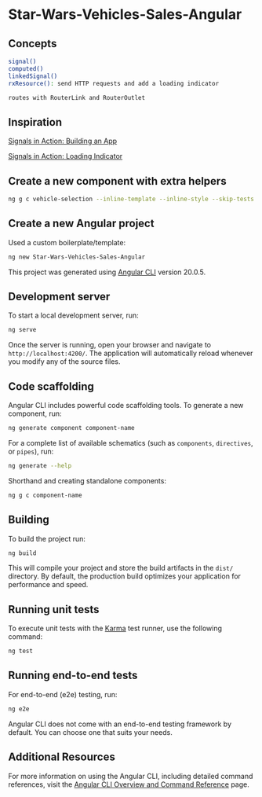# Star-Wars-Vehicles-Sales-Angular

## Concepts

```bash
signal()
computed()
linkedSignal()
rxResource(): send HTTP requests and add a loading indicator

routes with RouterLink and RouterOutlet
```

## Inspiration

[Signals in Action: Building an App](https://www.youtube.com/watch?v=LHgJP7MwTWY&list=PLErOmyzRKOCobnHAC0RA5BwxGBageIhLv&index=1&pp=iAQB)

[Signals in Action: Loading Indicator](https://www.youtube.com/watch?v=5K0Jr2ymQEs&list=PLErOmyzRKOCobnHAC0RA5BwxGBageIhLv&index=2)


## Create a new component with extra helpers

```bash
ng g c vehicle-selection --inline-template --inline-style --skip-tests
```

## Create a new Angular project

Used a custom boilerplate/template:
```bash
ng new Star-Wars-Vehicles-Sales-Angular
```

This project was generated using [Angular CLI](https://github.com/angular/angular-cli) version 20.0.5.

## Development server

To start a local development server, run:

```bash
ng serve
```

Once the server is running, open your browser and navigate to `http://localhost:4200/`. The application will automatically reload whenever you modify any of the source files.

## Code scaffolding

Angular CLI includes powerful code scaffolding tools. To generate a new component, run:

```bash
ng generate component component-name
```

For a complete list of available schematics (such as `components`, `directives`, or `pipes`), run:

```bash
ng generate --help
```

Shorthand and creating standalone components:

```bash
ng g c component-name
```

## Building

To build the project run:

```bash
ng build
```

This will compile your project and store the build artifacts in the `dist/` directory. By default, the production build optimizes your application for performance and speed.

## Running unit tests

To execute unit tests with the [Karma](https://karma-runner.github.io) test runner, use the following command:

```bash
ng test
```

## Running end-to-end tests

For end-to-end (e2e) testing, run:

```bash
ng e2e
```

Angular CLI does not come with an end-to-end testing framework by default. You can choose one that suits your needs.

## Additional Resources

For more information on using the Angular CLI, including detailed command references, visit the [Angular CLI Overview and Command Reference](https://angular.dev/tools/cli) page.
